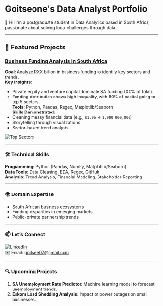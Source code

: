 # Goitseone's Data Analyst Portfolio  
👋 Hi! I'm a postgraduate student in Data Analytics based in South Africa, passionate about solving local challenges through data.  

---

## 🚀 Featured Projects  

### [Business Funding Analysis in South Africa](projects/business_funding_analysis/)
**Goal**: Analyze RXX billion in business funding to identify key sectors and trends.  
**Key Insights**:  
- Private equity and venture capital dominate SA funding (XX% of total).  
- Funding distribution shows high inequality, with 80% of capital going to top 5 sectors.  
**Tools**: Python, Pandas, Regex, Matplotlib/Seaborn  
**Skills Demonstrated**:  
- Cleaning messy financial data (e.g., `$1.9b` → `1,900,000,000`)  
- Storytelling through visualizations  
- Sector-based trend analysis  

![Top Sectors](projects/business_funding_analysis/visuals/top_sectors.png)  

---

### 🛠️ Technical Skills  
**Programming**: Python (Pandas, NumPy, Matplotlib/Seaborn)  
**Data Tools**: Data Cleaning, EDA, Regex, GitHub  
**Analysis**: Trend Analysis, Financial Modeling, Stakeholder Reporting  

---

### 🌍 Domain Expertise  
- South African business ecosystems  
- Funding disparities in emerging markets  
- Public-private partnership trends  

---

### 📫 Let’s Connect  
[![LinkedIn](https://img.shields.io/badge/LinkedIn-Goitseone_Ndlovu-blue)](www.linkedin.com/in/goitseendlovu)  
✉️ Email: [goitsee07@gmail.com](mailto:goitsee07@gmail.com)  

---

### 🔍 Upcoming Projects  
1. **SA Unemployment Rate Predictor**: Machine learning model to forecast unemployment trends.  
2. **Eskom Load Shedding Analysis**: Impact of power outages on small businesses.  
